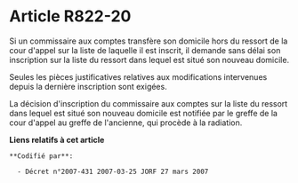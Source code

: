# Article R822-20

Si un commissaire aux comptes transfère son domicile hors du ressort de la cour d'appel sur la liste de laquelle il est
inscrit, il demande sans délai son inscription sur la liste du ressort dans lequel est situé son nouveau domicile.

Seules les pièces justificatives relatives aux modifications intervenues depuis la dernière inscription sont exigées.

La décision d'inscription du commissaire aux comptes sur la liste du ressort dans lequel est situé son nouveau domicile est
notifiée par le greffe de la cour d'appel au greffe de l'ancienne, qui procède à la radiation.

**Liens relatifs à cet article**

	**Codifié par**:

	  - Décret n°2007-431 2007-03-25 JORF 27 mars 2007
